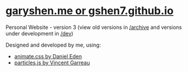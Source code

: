 # <a href="https://gshen7.github.io/">garyshen.me or gshen7.github.io</a>

Personal Website - version 3 (view old versions in <a href="https://github.com/gshen7/gshen7.github.io/tree/master/archive">/archive</a> and versions under development in <a href="https://github.com/gshen7/gshen7.github.io/tree/master/dev">/dev</a>)

Designed and developed by me, using:
* <a href="https://github.com/daneden/animate.css/">animate.css by Daniel Eden</a>
* <a href="https://github.com/VincentGarreau/particles.js/">particles.js by Vincent Garreau</a>
